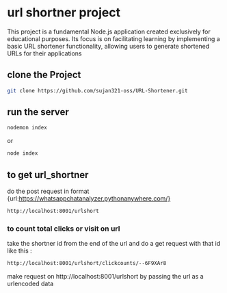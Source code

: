 
# url shortner project 
This project is a fundamental Node.js application created exclusively for educational purposes. Its focus is on facilitating learning by implementing a basic URL shortener functionality, allowing users to generate shortened URLs for their applications


## clone the Project
````bash
git clone https://github.com/sujan321-oss/URL-Shortener.git

````

## run the server
````bash
nodemon index

````

or 

````bash
node index

````

## to get url_shortner
do the post request in format {url:https://whatsappchatanalyzer.pythonanywhere.com/}
````bash
http://localhost:8001/urlshort

````

### to count total clicks or visit on url
take the shortner id from the end of the url and  do a get request with that id like this :
````bash
http://localhost:8001/urlshort/clickcounts/--6F9XAr8

````

make request on http://localhost:8001/urlshort  by passing the url as a urlencoded data 





